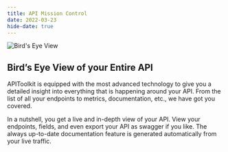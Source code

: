 ```yaml
---
title: API Mission Control 
date: 2022-03-23
hide-date: true
---
```


![Bird's Eye View](../gif-anomaly.gif)

## Bird’s Eye View of your Entire API

APIToolkit is equipped with the most advanced technology to give you a detailed insight into everything that is happening around your API. From the list of all your endpoints to metrics, documentation, etc., we have got you covered.
 
In a nutshell, you get a live and in-depth view of your API. View your endpoints, fields, and even export your API as swagger if you like. The always up-to-date documentation feature is generated automatically from your live traffic.


